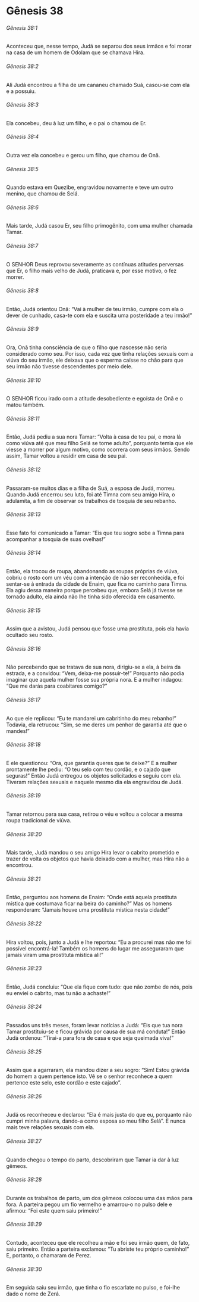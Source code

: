# Gênesis 38

###### Gênesis 38:1

Aconteceu que, nesse tempo, Judá se separou dos seus irmãos e foi morar na casa de um homem de Odolam que se chamava Hira.

###### Gênesis 38:2

Ali Judá encontrou a filha de um cananeu chamado Suá, casou-se com ela e a possuiu.

###### Gênesis 38:3

Ela concebeu, deu à luz um filho, e o pai o chamou de Er.

###### Gênesis 38:4

Outra vez ela concebeu e gerou um filho, que chamou de Onã.

###### Gênesis 38:5

Quando estava em Quezibe, engravidou novamente e teve um outro menino, que chamou de Selá.

###### Gênesis 38:6

Mais tarde, Judá casou Er, seu filho primogênito, com uma mulher chamada Tamar.

###### Gênesis 38:7

O SENHOR Deus reprovou severamente as contínuas atitudes perversas que Er, o filho mais velho de Judá, praticava e, por esse motivo, o fez morrer.

###### Gênesis 38:8

Então, Judá orientou Onã: “Vai à mulher de teu irmão, cumpre com ela o dever de cunhado, casa-te com ela e suscita uma posteridade a teu irmão!”

###### Gênesis 38:9

Ora, Onã tinha consciência de que o filho que nascesse não seria considerado como seu. Por isso, cada vez que tinha relações sexuais com a viúva do seu irmão, ele deixava que o esperma caísse no chão para que seu irmão não tivesse descendentes por meio dele.

###### Gênesis 38:10

O SENHOR ficou irado com a atitude desobediente e egoísta de Onã e o matou também.

###### Gênesis 38:11

Então, Judá pediu a sua nora Tamar: “Volta à casa de teu pai, e mora lá como viúva até que meu filho Selá se torne adulto”, porquanto temia que ele viesse a morrer por algum motivo, como ocorrera com seus irmãos. Sendo assim, Tamar voltou a residir em casa de seu pai.

###### Gênesis 38:12

Passaram-se muitos dias e a filha de Suá, a esposa de Judá, morreu. Quando Judá encerrou seu luto, foi até Timna com seu amigo Hira, o adulamita, a fim de observar os trabalhos de tosquia de seu rebanho.

###### Gênesis 38:13

Esse fato foi comunicado a Tamar: “Eis que teu sogro sobe a Timna para acompanhar a tosquia de suas ovelhas!”

###### Gênesis 38:14

Então, ela trocou de roupa, abandonando as roupas próprias de viúva, cobriu o rosto com um véu com a intenção de não ser reconhecida, e foi sentar-se à entrada da cidade de Enaim, que fica no caminho para Timna. Ela agiu dessa maneira porque percebeu que, embora Selá já tivesse se tornado adulto, ela ainda não lhe tinha sido oferecida em casamento.

###### Gênesis 38:15

Assim que a avistou, Judá pensou que fosse uma prostituta, pois ela havia ocultado seu rosto.

###### Gênesis 38:16

Não percebendo que se tratava de sua nora, dirigiu-se a ela, à beira da estrada, e a convidou: “Vem, deixa-me possuir-te!” Porquanto não podia imaginar que aquela mulher fosse sua própria nora. E a mulher indagou: “Que me darás para coabitares comigo?”

###### Gênesis 38:17

Ao que ele replicou: “Eu te mandarei um cabritinho do meu rebanho!” Todavia, ela retrucou: “Sim, se me deres um penhor de garantia até que o mandes!”

###### Gênesis 38:18

E ele questionou: “Ora, que garantia queres que te deixe?” E a mulher prontamente lhe pediu: “O teu selo com teu cordão, e o cajado que seguras!” Então Judá entregou os objetos solicitados e seguiu com ela. Tiveram relações sexuais e naquele mesmo dia ela engravidou de Judá.

###### Gênesis 38:19

Tamar retornou para sua casa, retirou o véu e voltou a colocar a mesma roupa tradicional de viúva.

###### Gênesis 38:20

Mais tarde, Judá mandou o seu amigo Hira levar o cabrito prometido e trazer de volta os objetos que havia deixado com a mulher, mas Hira não a encontrou.

###### Gênesis 38:21

Então, perguntou aos homens de Enaim: “Onde está aquela prostituta mística que costumava ficar na beira do caminho?” Mas os homens responderam: “Jamais houve uma prostituta mística nesta cidade!”

###### Gênesis 38:22

Hira voltou, pois, junto a Judá e lhe reportou: “Eu a procurei mas não me foi possível encontrá-la! Também os homens do lugar me asseguraram que jamais viram uma prostituta mística ali!”

###### Gênesis 38:23

Então, Judá concluiu: “Que ela fique com tudo: que não zombe de nós, pois eu enviei o cabrito, mas tu não a achaste!”

###### Gênesis 38:24

Passados uns três meses, foram levar notícias a Judá: “Eis que tua nora Tamar prostituiu-se e ficou grávida por causa de sua má conduta!” Então Judá ordenou: “Tirai-a para fora de casa e que seja queimada viva!”

###### Gênesis 38:25

Assim que a agarraram, ela mandou dizer a seu sogro: “Sim! Estou grávida do homem a quem pertence isto. Vê se o senhor reconhece a quem pertence este selo, este cordão e este cajado”.

###### Gênesis 38:26

Judá os reconheceu e declarou: “Ela é mais justa do que eu, porquanto não cumpri minha palavra, dando-a como esposa ao meu filho Selá”. E nunca mais teve relações sexuais com ela.

###### Gênesis 38:27

Quando chegou o tempo do parto, descobriram que Tamar ia dar à luz gêmeos.

###### Gênesis 38:28

Durante os trabalhos de parto, um dos gêmeos colocou uma das mãos para fora. A parteira pegou um fio vermelho e amarrou-o no pulso dele e afirmou: “Foi este quem saiu primeiro!”

###### Gênesis 38:29

Contudo, aconteceu que ele recolheu a mão e foi seu irmão quem, de fato, saiu primeiro. Então a parteira exclamou: “Tu abriste teu próprio caminho!” E, portanto, o chamaram de Perez.

###### Gênesis 38:30

Em seguida saiu seu irmão, que tinha o fio escarlate no pulso, e foi-lhe dado o nome de Zerá.

